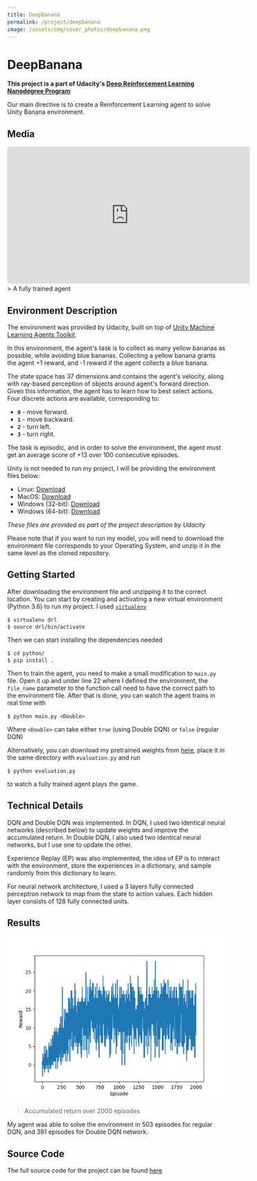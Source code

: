 ```yaml
---
title: DeepBanana
permalink: /project/deepbanana
image: /assets/img/cover_photos/deepbanana.png
---
```


# DeepBanana

**This project is a part of Udacity's [Deep Reinforcement Learning Nanodegree Program](https://www.udacity.com/course/deep-reinforcement-learning-nanodegree--nd893)**

Our main directive is to create a Reinforcement Learning agent to solve Unity Banana environment.

## Media
<iframe width="560" height="315" src="https://www.youtube.com/embed/5AvQJc9f-AQ" frameborder="0" allow="accelerometer; autoplay; encrypted-media; gyroscope; picture-in-picture" allowfullscreen></iframe>
> A fully trained agent

## Environment Description
The environment was provided by Udacity, built on top of [Unity Machine Learning Agents Toolkit](https://unity3d.ai).

In this environment, the agent's task is to collect as many yellow bananas as possible, while avoiding blue bananas.
Collecting a yellow banana grants the agent +1 reward, and -1 reward if the agent collects a blue banana.

The state space has 37 dimensions and contains the agent's velocity, along with ray-based perception of objects around agent's forward direction. Given this information, the agent has to learn how to best select actions. Four discrete actions are available, corresponding to:
- **`0`** - move forward.
- **`1`** - move backward.
- **`2`** - turn left.
- **`3`** - turn right.

The task is episodic, and in order to solve the environment, the agent must get an average score of +13 over 100 consecutive episodes.

Unity is not needed to run my project, I will be providing the environment files below:
- Linux: [Download](https://s3-us-west-1.amazonaws.com/udacity-drlnd/P1/Banana/Banana_Linux.zip)
- MacOS: [Download](https://s3-us-west-1.amazonaws.com/udacity-drlnd/P1/Banana/Banana.app.zip)
- Windows (32-bit): [Download](https://s3-us-west-1.amazonaws.com/udacity-drlnd/P1/Banana/Banana_Windows_x86.zip)
- Windows (64-bit): [Download](https://s3-us-west-1.amazonaws.com/udacity-drlnd/P1/Banana/Banana_Windows_x86_64.zip)

*These files are provided as part of the project description by Udacity*

Please note that if you want to run my model, you will need to download the environment file
corresponds to your Operating System, and unzip it in the same level as the cloned repository.

## Getting Started
After downloading the environment file and unzipping it to the correct location. You can start by
creating and activating a new virtual environment (Python 3.6) to run my project.
I used [`virtualenv`](https://virtualenv.pypa.io/en/latest/)
```shell
$ virtualenv drl
$ source drl/bin/activate
```

Then we can start installing the dependencies needed
```shell
$ cd python/
$ pip install .
```

Then to train the agent, you need to make a small modification to `main.py` file. Open it up and under line 22
where I defined the environment, the `file_name` parameter to the function call need to have the correct path
to the environment file. After that is done, you can watch the agent trains in real time with
```shell
$ python main.py <Double>
```

Where `<Double>` can take either `true` (using Double DQN) or `false` (regular DQN)

Alternatively, you can download my pretrained weights from [here](https://drive.google.com/open?id=1xdwGQHPIpDTTU3FjBxyri6rpeLQnd9tZ),
place it in the same directory with `evaluation.py` and run
```shell
$ python evaluation.py
```

to watch a fully trained agent plays the game.

## Technical Details
DQN and Double DQN was implemented. In DQN, I used two identical neural networks (described below) to
update weights and improve the accumulated return. In Double DQN, I also used two identical neural networks,
but I use one to update the other.

Experience Replay (EP) was also implemented, the idea of EP is to interact with the environment, store the experiences
in a dictionary, and sample randomly from this dictionary to learn.

For neural network architecture, I used a 3 layers fully connected perceptron network to map from the state to action values. Each hidden
layer consists of 128 fully connected units.

## Results
![graph](/assets/img/reward2000.png)
> Accumulated return over 2000 episodes

My agent was able to solve the environment in 503 episodes for regular DQN,
and 381 episodes for Double DQN network.

## Source Code
The full source code for the project can be found [here](https://github.com/tienpdinh/DeepBanana)

